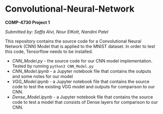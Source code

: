# Convolutional-Neural-Network
**COMP-4730 Project 1** 

_Submitted by: Saffa Alvi, Nour ElKott, Nandini Patel_ 

This repository contains the source code for a Convolutional Neural Network (CNN) Model that is applied to the MNIST dataset. In order to test this code, Tensorflow needs to be installed. <br>
- _CNN_Model.py_ - the source code for our CNN model implementation. Tested by running `python3 CNN_Model.py`
- _CNN_Model.ipynb_ - a Jupyter notebook file that contains the outputs and some notes for our model
- _VGG_Model.ipynb_ -  a Jupyter notebook file that contains the source code to test the existing VGG model and outputs for comparison to our CNN.
- _Dense_Model.ipynb_ -  a Jupyter notebook file that contains the source code to test a model that consists of Dense layers for comparison to our CNN.
